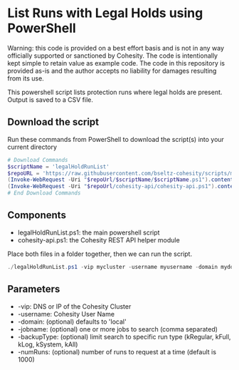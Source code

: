# List Runs with Legal Holds using PowerShell

Warning: this code is provided on a best effort basis and is not in any way officially supported or sanctioned by Cohesity. The code is intentionally kept simple to retain value as example code. The code in this repository is provided as-is and the author accepts no liability for damages resulting from its use.

This powershell script lists protection runs where legal holds are present. Output is saved to a CSV file.

## Download the script

Run these commands from PowerShell to download the script(s) into your current directory

```powershell
# Download Commands
$scriptName = 'legalHoldRunList'
$repoURL = 'https://raw.githubusercontent.com/bseltz-cohesity/scripts/master/powershell'
(Invoke-WebRequest -Uri "$repoUrl/$scriptName/$scriptName.ps1").content | Out-File "$scriptName.ps1"; (Get-Content "$scriptName.ps1") | Set-Content "$scriptName.ps1"
(Invoke-WebRequest -Uri "$repoUrl/cohesity-api/cohesity-api.ps1").content | Out-File cohesity-api.ps1; (Get-Content cohesity-api.ps1) | Set-Content cohesity-api.ps1
# End Download Commands
```

## Components

* legalHoldRunList.ps1: the main powershell script
* cohesity-api.ps1: the Cohesity REST API helper module

Place both files in a folder together, then we can run the script.

```powershell
./legalHoldRunList.ps1 -vip mycluster -username myusername -domain mydomain
```

## Parameters

* -vip: DNS or IP of the Cohesity Cluster
* -username: Cohesity User Name
* -domain: (optional) defaults to 'local'
* -jobname: (optional) one or more jobs to search (comma separated)
* -backupType: (optional) limit search to specific run type (kRegular, kFull, kLog, kSystem, kAll)
* -numRuns: (optional) number of runs to request at a time (default is 1000)
